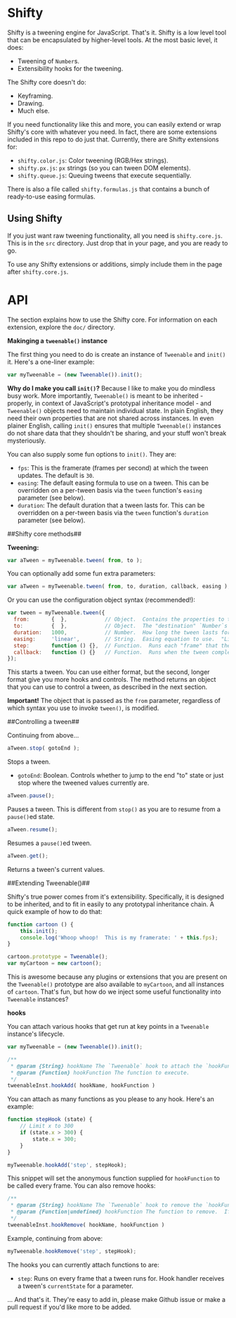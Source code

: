 Shifty
===

Shifty is a tweening engine for JavaScript.  That's it.  Shifty is a low level tool that can be encapsulated by higher-level tools.  At the most basic level, it does:

  * Tweening of `Number`s.
  * Extensibility hooks for the tweening.

The Shifty core doesn't do:

  * Keyframing.
  * Drawing.
  * Much else.

If you need functionality like this and more, you can easily extend or wrap Shifty's core with whatever you need.  In fact, there are some extensions included in this repo to do just that.  Currently, there are Shifty extensions for:

  * `shifty.color.js`: Color tweening (RGB/Hex strings).
  * `shifty.px.js`: `px` strings (so you can tween DOM elements).
  * `shifty.queue.js`: Queuing tweens that execute sequentially.

There is also a file called `shifty.formulas.js` that contains a bunch of ready-to-use easing formulas.

Using Shifty
---

If you just want raw tweening functionality, all you need is `shifty.core.js`.  This is in the `src` directory.  Just drop that in your page, and you are ready to go.  

To use any Shifty extensions or additions, simply include them in the page after `shifty.core.js`.

API
===

The section explains how to use the Shifty core.  For information on each extension, explore the `doc/` directory.

__Makinging a `tweenable()` instance__

The first thing you need to do is create an instance of `Tweenable` and `init()` it.  Here's a one-liner example:

````javascript
var myTweenable = (new Tweenable()).init();
````

__Why do I make you call `init()`?__  Because I like to make you do mindless busy work.  More importantly, `Tweenable()` is meant to be inherited - properly, in context of JavaScript's prototypal inheritance model - and `Tweenable()` objects need to maintain individual state.  In plain English, they need their own properties that are not shared across instances.  In even plainer English, calling `init()` ensures that multiple `Tweenable()` instances do not share data that they shouldn't be sharing, and your stuff won't break mysteriously.

You can also supply some fun options to `init()`.  They are:

  * `fps`: This is the framerate (frames per second) at which the tween updates.  The default is `30`.
  * `easing`: The default easing formula to use on a tween.  This can be overridden on a per-tween basis via the `tween` function's `easing` parameter (see below).
  * `duration`: The default duration that a tween lasts for.  This can be overridden on a per-tween basis via the `tween` function's `duration` parameter (see below).

##Shifty core methods##

__Tweening:__

```javascript
var aTween = myTweenable.tween( from, to );
````

You can optionally add some fun extra parameters:

```javascript
var aTween = myTweenable.tween( from, to, duration, callback, easing );
````

Or you can use the configuration object syntax (recommended!):

````javascript
var tween = myTweenable.tween({
  from:       {  },            // Object.  Contains the properties to tween.  Note: This object's properties are modified by Tweenable(), internally.
  to:         {  },            // Object.  The "destination" `Number`s that the properties in `from` will tween to.
  duration:   1000,            // Number.  How long the tween lasts for, in milliseconds.
  easing:     'linear',        // String.  Easing equation to use.  "Linear" is the default.  You can specify any easing method that was attached to `Tweenable.prototype.formula`.
  step:       function () {},  // Function.  Runs each "frame" that the tween is updated.
  callback:   function () {}   // Function.  Runs when the tween completes.
});
````

This starts a tween.  You can use either format, but the second, longer format give you more hooks and controls.  The method returns an object that you can use to control a tween, as described in the next section.

__Important!__  The object that is passed as the `from` parameter, regardless of which syntax you use to invoke `tween()`, is modified.

##Controlling a tween##

Continuing from above...

````javascript
aTween.stop( gotoEnd );
````

Stops a tween.

  * `gotoEnd`: Boolean.  Controls whether to jump to the end "to" state or just stop where the tweened values currently are.

````javascript
aTween.pause();
````

Pauses a tween.  This is different from `stop()` as you are to resume from a `pause()`ed state.

````javascript
aTween.resume();
````

Resumes a `pause()`ed tween.

````javascript
aTween.get();
````

Returns a tween's current values.

##Extending Tweenable()##

Shifty's true power comes from it's extensibility.  Specifically, it is designed to be inherited, and to fit in easily to any prototypal inheritance chain.  A quick example of how to do that:

````javascript
function cartoon () {
	this.init();
	console.log('Whoop whoop!  This is my framerate: ' + this.fps);
}

cartoon.prototype = Tweenable();
var myCartoon = new cartoon();
````

This is awesome because any plugins or extensions that you are present on the `Tweenable()` prototype are also available to `myCartoon`, and all instances of `cartoon`.  That's fun, but how do we inject some useful functionality into `Tweenable` instances?

__hooks__

You can attach various hooks that get run at key points in a `Tweenable` instance's lifecycle.

````javascript
var myTweenable = (new Tweenable()).init();

/**
 * @param {String} hookName The `Tweenable` hook to attach the `hookFunction` to.
 * @param {Function} hookFunction The function to execute.
 */
tweenableInst.hookAdd( hookName, hookFunction )
````

You can attach as many functions as you please to any hook.  Here's an example: 

````javascript
function stepHook (state) {
	// Limit x to 300
	if (state.x > 300) {
		state.x = 300;
	}
}

myTweenable.hookAdd('step', stepHook);
````

This snippet will set the anonymous function supplied for `hookFunction` to be called every frame.  You can also remove hooks:

````javascript
/**
 * @param {String} hookName The `Tweenable` hook to remove the `hookFunction` from.
 * @param {Function|undefined} hookFunction The function to remove.  If omitted, all functions attached to `hookName` are removed.
 */
tweenableInst.hookRemove( hookName, hookFunction )
````

Example, continuing from above:

````javascript
myTweenable.hookRemove('step', stepHook);
````

The hooks you can currently attach functions to are:

  * `step`:  Runs on every frame that a tween runs for.  Hook handler receives a tween's `currentState` for a parameter.

... And that's it.  They're easy to add in, please make Github issue or make a pull request if you'd like more to be added.